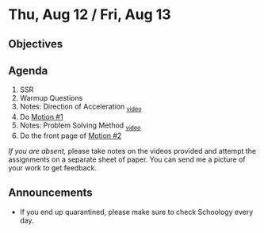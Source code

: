Thu, Aug 12 / Fri, Aug 13
=====================

Objectives
------------


Agenda  
---------  

1. SSR
2. Warmup Questions
3. Notes: Direction of Acceleration <sub>[video][dir]</sub>
4. Do [Motion #1][m1]
5. Notes: Problem Solving Method <sub>[video][ps]</sub>
6. Do the front page of [Motion #2][m2]

*If you are absent,* please take notes on the videos provided and attempt the assignments on a separate sheet of paper.  You can send me a picture of your work to get feedback.


Announcements
-------------  
- If you end up quarantined, please make sure to check Schoology every day.

[dir]: https://youtu.be/q4ec-myEBIE?t=389
[m1]: https://avon.schoology.com/course/5138386942/materials/gp/5201801022
[ps]: https://youtu.be/TLnfLPr76Xo
[m2]: https://avon.schoology.com/course/5138386942/materials/gp/5201801029
<!--stackedit_data:
eyJoaXN0b3J5IjpbLTE3Mzg1NjY4LDEzOTA5NDY2NTAsLTgxNz
A1MzAxMywtMTU2NzA1ODM1NSwyMDI0NzUyNTI0LDE4ODY2NDcx
NDAsLTI3MjAzODI3LDEzMDMzMzQ4MjcsMTU1MTk1MzEzNiwtMT
EwNjE5NzUxNSwtMTI4MTc0MjIzNiwxODQ5MTE3ODA1LDkwODkw
MTA1OCw5MTM5ODc5NjYsMTUyOTk0NjA1OCwxNjkyMjQ4NzUxLD
QzNTI2MjUwMiwyNjY0MDg4MjIsMTc5NTA5NDg4NywtMTgxODY2
MjI3MV19
-->